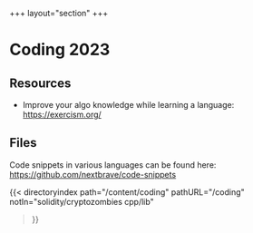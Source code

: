 +++
layout="section"
+++

# Coding 2023

## Resources
- Improve your algo knowledge while learning a language: https://exercism.org/

## Files
Code snippets in various languages can be found here: https://github.com/nextbrave/code-snippets

{{< directoryindex 
   path="/content/coding" 
   pathURL="/coding" 
   notIn="solidity/cryptozombies cpp/lib"
>}}
